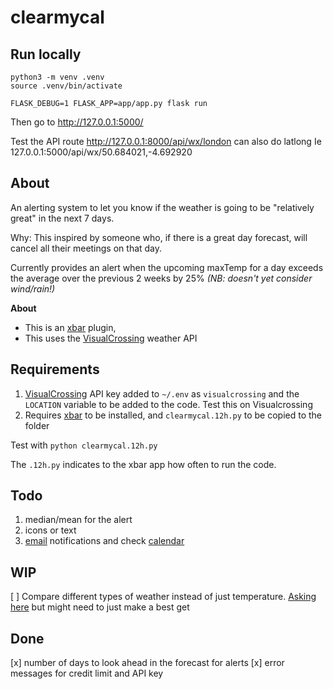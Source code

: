 # clearmycal

## Run locally

```
python3 -m venv .venv
source .venv/bin/activate
```

```
FLASK_DEBUG=1 FLASK_APP=app/app.py flask run
```

Then go to http://127.0.0.1:5000/

Test the API route http://127.0.0.1:8000/api/wx/london
can also do latlong Ie 127.0.0.1:5000/api/wx/50.684021,-4.692920

## About

An alerting system to let you know if the weather is going to be "relatively great" in the next 7 days. 

Why: This inspired by someone who, if there is a great day forecast, will cancel all their meetings on that day. 

Currently provides an alert when the upcoming maxTemp for a day exceeds the average over the previous 2 weeks by 25% _(NB: doesn't yet consider wind/rain!)_

**About** 

* This is an [xbar](https://xbarapp.com/) plugin, 
* This uses the [VisualCrossing](https://www.visualcrossing.com/resources/documentation/weather-api/how-to-replace-the-dark-sky-api/) weather API


## Requirements

1. [VisualCrossing](https://www.visualcrossing.com/) API key added to `~/.env` as `visualcrossing` and the `LOCATION` variable to be added to the code. Test this on Visualcrossing
1. Requires [xbar](https://xbarapp.com/) to be installed, and `clearmycal.12h.py` to be copied to the folder

Test with `python clearmycal.12h.py`

The `.12h.py` indicates to the xbar app how often to run the code. 

## Todo

1. median/mean for the alert
1. icons or text
1. [email](https://sendgrid.com/pricing/) notifications and check [calendar](https://developers.google.com/calendar/api/quickstart/python)

## WIP
[ ] Compare different types of weather instead of just temperature. [Asking here](https://github.com/nrkno/yr-weather-symbols/issues/21#issuecomment-740599546) but might need to just make a best get

## Done
[x] number of days to look ahead in the forecast for alerts
[x] error messages for credit limit and API key